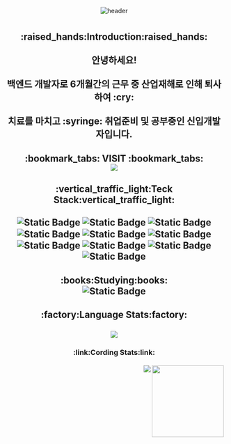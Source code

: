 <!--Heading-->
<div align = "center">
  
![header](https://capsule-render.vercel.app/api?type=waving&height=200&text=YunGi%20Lee&desc=yungi0816&fontSize-n1-30&fontAlign=75&descAlignY=68&descAlign=88&animation=fadeIn&color=timeAuto)

#
<h2>
  :raised_hands:Introduction:raised_hands:
  <br>  <br>
  안녕하세요!<br> <br> 백엔드 개발자로 6개월간의 근무 중 산업재해로 인해 퇴사하여 :cry: <br><br>
  치료를 마치고 :syringe: 취업준비 및 공부중인 신입개발자입니다.
</h2>
<h2>
 :bookmark_tabs: VISIT :bookmark_tabs:
  <br>
  <img align='center' src="https://hits.seeyoufarm.com/api/count/incr/badge.svg?url=https%3A%2F%2Fgithub.com%2Fyungi0816&count_bg=%23020205&title_bg=%23028210&icon=&icon_color=%23E5E0E0&title=VISIT&edge_flat=false">
</h2>


<h2> 
  :vertical_traffic_light:Teck Stack:vertical_traffic_light:
  <br>
  <br>
<img align='center' alt="Static Badge" src="https://img.shields.io/badge/JavaScript-yellow?style=plastic&logo=JavaScript">
<img align='center' alt="Static Badge" src="https://img.shields.io/badge/Node.js-white?style=plastic&logo=Node.js">
<img align='center' alt="Static Badge" src="https://img.shields.io/badge/python-%233776AB?style=plastic&logo=python&logoColor=yellow">
<img align='center' alt="Static Badge" src="https://img.shields.io/badge/C%2B%2B-%2300599C?style=plastic&logo=C%2B%2B">
<img align='center'  alt="Static Badge" src="https://img.shields.io/badge/C-%23A8B9CC?style=plastic&logo=C&logoColor=black">
<img align='center'  alt="Static Badge" src="https://img.shields.io/badge/HTML5-%23E34F26?style=plastic&logo=HTML5">
<br>
<img align='center' alt="Static Badge" src="https://img.shields.io/badge/Oracle-%23F80000?style=plastic&logo=Oracle">
<img align='center' alt="Static Badge" src="https://img.shields.io/badge/UnrealEngine-%23003545?style=plastic&logo=UnrealEngine">
<img align='center' alt="Static Badge" src="https://img.shields.io/badge/Mysql-%234479A1?style=plastic&logo=Mysql&logoColor=white">
<img  align='center' alt="Static Badge" src="https://img.shields.io/badge/MariaDB-%23003545?style=plastic&logo=MariaDB&logoColor=white">
</h2>

<h2>
:books:Studying:books:

<br>
<img align='center' alt="Static Badge" src="https://img.shields.io/badge/TypeScript-%233178C6?style=plastic&logo=TypeScript&logoColor=white">
  
</h2>
 

<h2>
  :factory:Language Stats:factory:
  <br>
  <br>
  <img align='center' src="https://github-readme-stats.vercel.app/api/top-langs/?username=yungi0816&layout=compact">
</h2>
<h3>
  :link:Cording Stats:link:
  <br>
  <br>
  <img align='right' src="https://github-readme-stats.vercel.app/api?username=yungi0816" height="165">
  <img align='right' src="http://mazassumnida.wtf/api/v2/generate_badge?boj=hahaho143">
</h3>


</div>
